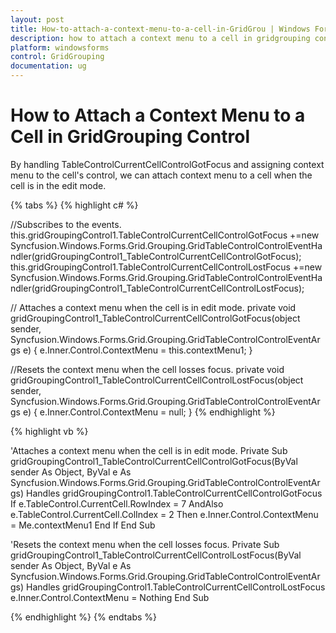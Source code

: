 ```yaml
---
layout: post
title: How-to-attach-a-context-menu-to-a-cell-in-GridGrou | Windows Forms | Syncfusion
description: how to attach a context menu to a cell in gridgrouping control
platform: windowsforms
control: GridGrouping
documentation: ug
---
```


# How to Attach a Context Menu to a Cell in GridGrouping Control

By handling TableControlCurrentCellControlGotFocus and assigning context menu to the cell's control, we can attach context menu to a cell when the cell is in the edit mode.

{% tabs %}
{% highlight c# %}

//Subscribes to the events.
this.gridGroupingControl1.TableControlCurrentCellControlGotFocus +=new 
Syncfusion.Windows.Forms.Grid.Grouping.GridTableControlControlEventHandler(gridGroupingControl1_TableControlCurrentCellControlGotFocus);
this.gridGroupingControl1.TableControlCurrentCellControlLostFocus +=new 
Syncfusion.Windows.Forms.Grid.Grouping.GridTableControlControlEventHandler(gridGroupingControl1_TableControlCurrentCellControlLostFocus);

// Attaches a context menu when the cell is in edit mode.
private void gridGroupingControl1_TableControlCurrentCellControlGotFocus(object sender, Syncfusion.Windows.Forms.Grid.Grouping.GridTableControlControlEventArgs e)
{
    e.Inner.Control.ContextMenu = this.contextMenu1;
}

//Resets the context menu when the cell losses focus.
private void gridGroupingControl1_TableControlCurrentCellControlLostFocus(object sender, Syncfusion.Windows.Forms.Grid.Grouping.GridTableControlControlEventArgs e)
{
    e.Inner.Control.ContextMenu = null;
}
{% endhighlight %}

{% highlight vb %}

'Attaches a context menu when the cell is in edit mode.
Private Sub gridGroupingControl1_TableControlCurrentCellControlGotFocus(ByVal sender As Object, ByVal e As 
Syncfusion.Windows.Forms.Grid.Grouping.GridTableControlControlEventArgs) Handles gridGroupingControl1.TableControlCurrentCellControlGotFocus
    If e.TableControl.CurrentCell.RowIndex = 7 AndAlso e.TableControl.CurrentCell.ColIndex = 2 Then
        e.Inner.Control.ContextMenu = Me.contextMenu1
    End If
End Sub

'Resets the context menu when the cell losses focus.
Private Sub gridGroupingControl1_TableControlCurrentCellControlLostFocus(ByVal sender As Object, ByVal e As 
Syncfusion.Windows.Forms.Grid.Grouping.GridTableControlControlEventArgs) Handles gridGroupingControl1.TableControlCurrentCellControlLostFocus
    e.Inner.Control.ContextMenu = Nothing
End Sub

{% endhighlight %}
{% endtabs %}
